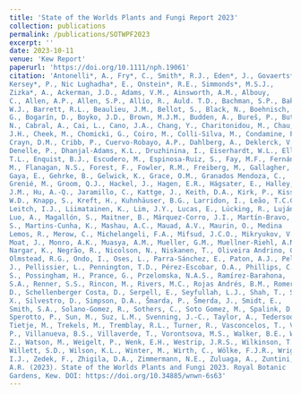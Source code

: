 ```yaml
---
title: 'State of the Worlds Plants and Fungi Report 2023'
collection: publications
permalink: /publications/SOTWPF2023
excerpt: ''
date: 2023-10-11
venue: 'Kew Report'
paperurl: 'https://doi.org/10.1111/nph.19061'
citation: 'Antonelli*, A., Fry*, C., Smith*, R.J., Eden*, J., Govaerts*, R.H.A.,
Kersey*, P., Nic Lughadha*, E., Onstein*, R.E., Simmonds*, M.S.J.,
Zizka*, A., Ackerman, J.D., Adams, V.M., Ainsworth, A.M., Albouy,
C., Allen, A.P., Allen, S.P., Allio, R., Auld. T.D., Bachman, S.P., Baker,
W.J., Barrett, R.L., Beaulieu, J.M., Bellot, S., Black, N., Boehnisch,
G., Bogarín, D., Boyko, J.D., Brown, M.J.M., Budden, A., Bureš, P., Butt,
N., Cabral, A., Cai, L., Cano, J.A., Chang, Y., Charitonidou, M., Chau,
J.H., Cheek, M., Chomicki, G., Coiro, M., Colli-Silva, M., Condamine, F.L.,
Crayn, D.M., Cribb, P., Cuervo-Robayo, A.P., Dahlberg, A., Deklerck, V.,
Denelle, P., Dhanjal-Adams, K.L., Druzhinina, I., Eiserhardt, W.L., Elliott,
T.L., Enquist, B.J., Escudero, M., Espinosa-Ruiz, S., Fay, M.F., Fernández,
M., Flanagan, N.S., Forest, F., Fowler, R.M., Freiberg, M., Gallagher, R.V.,
Gaya, E., Gehrke, B., Gelwick, K., Grace, O.M., Granados Mendoza, C.,
Grenié, M., Groom, Q.J., Hackel, J., Hagen, E.R., Hágsater, E., Halley,
J.M., Hu, A.-Q., Jaramillo, C., Kattge, J., Keith, D.A., Kirk, P., Kissling,
W.D., Knapp, S., Kreft, H., Kuhnhäuser, B.G., Larridon, I., Leão, T.C.C.,
Leitch, I.J., Liimatainen, K., Lim, J.Y., Lucas, E., Lücking, R., Luján, M.,
Luo, A., Magallón, S., Maitner, B., Márquez-Corro, J.I., Martín-Bravo,
S., Martins-Cunha, K., Mashau, A.C., Mauad, A.V., Maurin, O., Medina
Lemos, R., Merow, C., Michelangeli, F.A., Mifsud, J.C.O., Mikryukov, V.,
Moat, J., Monro, A.K., Muasya, A.M., Mueller, G.M., Muellner-Riehl, A.N.,
Nargar, K., Negrão, R., Nicolson, N., Niskanen, T., Oliveira Andrino, C.,
Olmstead, R.G., Ondo, I., Oses, L., Parra-Sánchez, E., Paton, A.J., Pellicer,
J., Pellissier, L., Pennington, T.D., Pérez-Escobar, O.A., Phillips, C., Pironon,
S., Possingham, H., Prance, G., Przelomska, N.A.S., Ramírez-Barahona,
S.A., Renner, S.S., Rincon, M., Rivers, M.C., Rojas Andrés, B.M., RomeroSoler, K.J., Roque, N., Rzedowski, J., Sanmartín, I., Santamaría-Aguilar,
D., Schellenberger Costa, D., Serpell, E., Seyfullah, L.J., Shah, T., Shen,
X., Silvestro, D., Simpson, D.A., Šmarda, P., Šmerda, J., Smidt, E.,
Smith, S.A., Solano-Gomez, R., Sothers, C., Soto Gomez, M., Spalink, D.,
Sperotto, P., Sun, M., Suz, L.M., Svenning, J.-C., Taylor, A., Tedersoo, L.,
Tietje, M., Trekels, M., Tremblay, R.L., Turner, R., Vasconcelos, T., Veselý,
P., Villanueva, B.S., Villaverde, T., Vorontsova, M.S., Walker, B.E., Wang,
Z., Watson, M., Weigelt, P., Wenk, E.H., Westrip, J.R.S., Wilkinson, T.,
Willett, S.D., Wilson, K.L., Winter, M., Wirth, C., Wölke, F.J.R., Wright,
I.J., Zedek, F., Zhigila, D.A., Zimmermann, N.E., Zuluaga, A., Zuntini,
A.R. (2023). State of the Worlds Plants and Fungi 2023. Royal Botanic
Gardens, Kew. DOI: https://doi.org/10.34885/wnwn-6s63'
---
```


